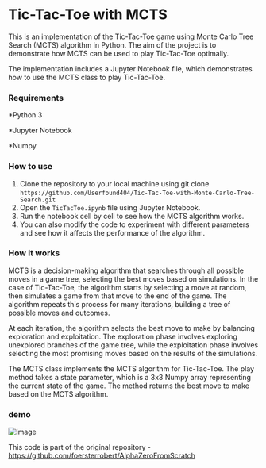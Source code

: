 # Tic-Tac-Toe with MCTS

This is an implementation of the Tic-Tac-Toe game using Monte Carlo Tree Search (MCTS) algorithm in Python. The aim of the project is to demonstrate how MCTS can be used to play Tic-Tac-Toe optimally.

The implementation includes a Jupyter Notebook file, which demonstrates how to use the MCTS class to play Tic-Tac-Toe.

### Requirements
*Python 3

*Jupyter Notebook

*Numpy

### How to use
1. Clone the repository to your local machine using git clone `https://github.com/Userfound404/Tic-Tac-Toe-with-Monte-Carlo-Tree-Search.git`
2. Open the `TicTacToe.ipynb` file using Jupyter Notebook.
3. Run the notebook cell by cell to see how the MCTS algorithm works.
4. You can also modify the code to experiment with different parameters and see how it affects the performance of the algorithm.

### How it works
MCTS is a decision-making algorithm that searches through all possible moves in a game tree, selecting the best moves based on simulations. In the case of Tic-Tac-Toe, the algorithm starts by selecting a move at random, then simulates a game from that move to the end of the game. The algorithm repeats this process for many iterations, building a tree of possible moves and outcomes.

At each iteration, the algorithm selects the best move to make by balancing exploration and exploitation. The exploration phase involves exploring unexplored branches of the game tree, while the exploitation phase involves selecting the most promising moves based on the results of the simulations.

The MCTS class implements the MCTS algorithm for Tic-Tac-Toe. The play method takes a state parameter, which is a 3x3 Numpy array representing the current state of the game. The method returns the best move to make based on the MCTS algorithm.


### demo 
![image](https://user-images.githubusercontent.com/97509220/223643003-d4f9d3c7-a5b0-4807-ab78-13baf3a22e96.png)

This code is part of the original repository - https://github.com/foersterrobert/AlphaZeroFromScratch
